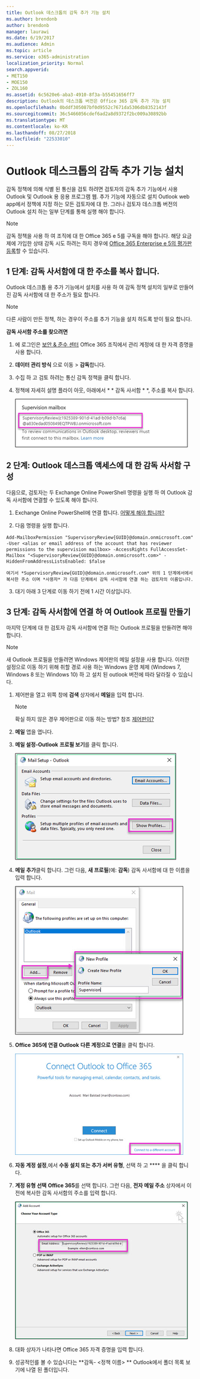 ```yaml
---
title: Outlook 데스크톱의 감독 추가 기능 설치
ms.author: brendonb
author: brendonb
manager: laurawi
ms.date: 6/19/2017
ms.audience: Admin
ms.topic: article
ms.service: o365-administration
localization_priority: Normal
search.appverid:
- MET150
- MOE150
- ZOL160
ms.assetid: 6c5620e6-aba3-4910-8f3a-b55451656ff7
description: Outlook의 데스크톱 버전은 Office 365 감독 추가 기능 설치
ms.openlocfilehash: 0bddf305087bf0d9552c7671da5306db8352143f
ms.sourcegitcommit: 36c5466056cdef6ad2a8d9372f2bc009a30892bb
ms.translationtype: MT
ms.contentlocale: ko-KR
ms.lasthandoff: 08/27/2018
ms.locfileid: "22533010"
---
```

# <a name="install-the-supervision-add-in-for-outlook-desktop"></a>Outlook 데스크톱의 감독 추가 기능 설치

감독 정책에 의해 식별 된 통신을 검토 하려면 검토자의 감독 추가 기능에서 사용 Outlook 및 Outlook 용 응용 프로그램 웹. 추가 기능에 자동으로 설치 Outlook web app에서 정책에 지정 하는 모든 검토자에 대 한. 그러나 검토자 데스크톱 버전의 Outlook 설치 하는 일부 단계를 통해 실행 해야 합니다.
  
> [!NOTE]
> 감독 정책을 사용 하 여 조직에 대 한 Office 365 e 5를 구독을 해야 합니다. 해당 요금제에 가입한 상태 감독 시도 하려는 하지 경우에 [Office 365 Enterprise e 5의 평가판 등록](https://go.microsoft.com/fwlink/p/?LinkID=698279)할 수 있습니다. 
  
## <a name="step-1-copy-the-address-for-the-supervision-mailbox"></a>1 단계: 감독 사서함에 대 한 주소를 복사 합니다.

Outlook 데스크톱 용 추가 기능에서 설치를 사용 하 여 감독 정책 설치의 일부로 만들어진 감독 사서함에 대 한 주소가 필요 합니다. 
  
> [!NOTE]
> 다른 사람이 만든 정책, 하는 경우이 주소를 추가 기능을 설치 하도록 받이 필요 합니다. 
  
 **감독 사서함 주소를 찾으려면**
  
1. 에 로그인은 [보안 &amp; 준수 센터](https://protection.office.com) Office 365 조직에서 관리 계정에 대 한 자격 증명을 사용 합니다. 
    
2. **데이터 관리 방식** 으로 이동 \> **감독**합니다.
    
3. 수집 하 고 검토 하려는 통신 감독 정책을 클릭 합니다.
    
4. 정책에 자세히 설명 플라이 아웃, 아래에서 * * 감독 사서함 * *, 주소를 복사 합니다. 
    
    ![강조 표시 된 감독 사서함 주소를 표시 한 감독 정책 세부 정보 플라이 아웃의 ' 감독 사서함 ' 섹션](media/71779d0e-4f01-4dd3-8234-5f9c30eeb067.jpg)
  
## <a name="step-2-configure-the-supervision-mailbox-for-outlook-desktop-access"></a>2 단계: Outlook 데스크톱 액세스에 대 한 감독 사서함 구성

다음으로, 검토자는 두 Exchange Online PowerShell 명령을 실행 하 여 Outlook 감독 사서함에 연결할 수 있도록 해야 합니다.
  
1. Exchange Online PowerShell에 연결 합니다. [어떻게 해야 합니까?](https://docs.microsoft.com/powershell/exchange/exchange-online/connect-to-exchange-online-powershell/connect-to-exchange-online-powershell)
    
2. 다음 명령을 실행 합니다.
    
  ```
  Add-MailboxPermission "SupervisoryReview{GUID}@domain.onmicrosoft.com" -User <alias or email address of the account that has reviewer permissions to the supervision mailbox> -AccessRights FullAccessSet-Mailbox "<SupervisoryReview{GUID}@domain.onmicrosoft.com>" -HiddenFromAddressListsEnabled: $false
  ```

    여기서 *SupervisoryReview{GUID}@domain.onmicrosoft.com* 위의 1 단계에서에서 복사한 주소 이며 *사용자* 가 다음 단계에서 감독 사서함에 연결 하는 검토자의 이름입니다. 
    
3. 대기 아래 3 단계로 이동 하기 전에 1 시간 이상입니다.
    
## <a name="step-3-create-an-outlook-profile-to-connect-to-the-supervision-mailbox"></a>3 단계: 감독 사서함에 연결 하 여 Outlook 프로필 만들기

마지막 단계에 대 한 검토자 감독 사서함에 연결 하는 Outlook 프로필을 만들려면 해야 합니다. 
  
> [!NOTE]
> 새 Outlook 프로필을 만들려면 Windows 제어판의 메일 설정을 사용 합니다. 이러한 설정으로 이동 하기 위해 취할 경로 사용 하는 Windows 운영 체제 (Windows 7, Windows 8 또는 Windows 10) 하 고 설치 된 outlook 버전에 따라 달라질 수 있습니다. 
  
1. 제어판을 열고 위쪽 창에 **검색** 상자에서 **메일**을 입력 합니다. 
    
    > [!NOTE]
    > 확실 하지 않은 경우 제어판으로 이동 하는 방법? 참조 [제어판이?](https://support.microsoft.com/help/13764/windows-where-is-control-panel)
  
2. **메일** 앱을 엽니다. 
    
3. **메일 설정-Outlook** **프로필 보기**를 클릭 합니다.
    
    ![' 메일 설정-Outlook'' 프로필 보기 ' 단추를 강조 표시 된 대화 상자](media/28b5dae9-d10c-4f2b-926a-294c857d555c.jpg)
  
4. **메일** **추가**클릭 합니다. 그런 다음, **새 프로필**(예: **감독**) 감독 사서함에 대 한 이름을 입력 합니다.
    
    ![' 프로 파일 이름 ' 상자에 대화명 '감독' ' 새 프로필 ' 대화 상자](media/d02ae181-b541-4ec6-8f51-698f30033204.jpg)
  
5. **Office 365에 연결 Outlook** **다른 계정으로 연결**을 클릭 합니다.
    
    ![강조 표시 한 '다른 계정으로 연결' 링크와 함께 ' Office 365로 Outlook에 연결 ' 메시지](media/fac49ff8-a7f0-4e82-a271-9ec045a95de1.jpg)
  
6. **자동 계정 설정**,에서 **수동 설치 또는 추가 서버 유형**, 선택 하 고 **** 을 클릭 합니다.
    
7. **계정 유형 선택** **Office 365**를 선택 합니다. 그런 다음, **전자 메일 주소** 상자에서 이전에 복사한 감독 사서함의 주소를 입력 합니다. 
    
    ![강조 표시 하 고 ' 전자 메일 주소 ' 상자를 표시 하는 Outlook에서 계정 추가 ' 대화의 ' 계정 유형 선택 ' 페이지입니다.](media/4f601236-9f69-4cf6-a58c-0b91204aa8cb.jpg)
  
8. 대화 상자가 나타나면 Office 365 자격 증명을 입력 합니다.
    
9. 성공적인를 볼 수 있습니다는 **감독- \<정책 이름\> ** Outlook에서 폴더 목록 보기에 나열 된 폴더입니다. 
    

